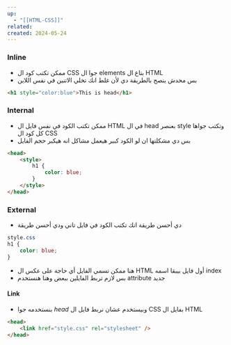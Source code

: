 ```yaml
---
up:
  - "[[HTML-CSS]]"
related: 
created: 2024-05-24
---
```


### Inline
- ممكن تكتب كود ال CSS جوا ال elements بتاع ال HTML 
- بس محدش ينصح بالطريقة دي لأن غلط انك تخلي الاتنين في نفس اللاين 
```HTML
<h1 style="color:blue">This is head</h1>
```

### Internal
- ممكن تكتب الكود في نفس فايل ال HTML في ال head بعنصر style وتكتب جواها كل كود ال CSS 
- بس دي مشكلتها ان لو الكود كبير هيعمل مشاكل انه هيكبر حجم الفايل
```HTML
<head>
	<style>
		h1 {
			color: blue;
		}
	</style>
</head>
```

### External
- دي أحسن طريقة انك تكتب الكود في فايل تاني ودي أحسن طريقة
```CSS
style.css
h1 {
	color: blue;
}
```
- هنا ممكن تسمي الفايل أي حاجة على عكس ال HTML أول فايل بيبقا اسمه index
- بس لازم تربط الفايلين ببعض وهنا هنستخدم attribute جديد
#### Link
- بنستخدمه جوا *head* وبيستخدم عشان نربط فايل ال CSS بفايل ال HTML
```HTML
<head>
	<link href="style.css" rel="stylesheet" />
</head>
```
